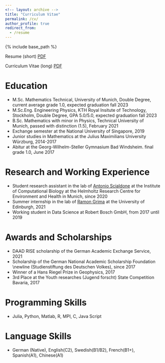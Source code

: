```yaml
---
<!-- layout: archive -->
title: "Curriculum Vitae"
permalink: /cv/
author_profile: true
redirect_from:
  - /resume
---
```


{% include base_path %}

Resume (short) [PDF](https://niclaspopp.github.io/files/current_cv_twocolumn.pdf)

Curriculum Vitae (long) [PDF](https://niclaspopp.github.io/files/current_cv_singlecolumn.pdf)


Education
======
* M.Sc. Mathematics Technical, University of Munich, Double Degree, current average grade 1.0, expected graduation fall 2023
* M.Sc.Eng. Engineering Physics, KTH Royal Insitute of Technology, Stockholm, Double Degree, GPA 5.0/5.0, expected graduation fall 2023
* B.Sc. Mathematics with minor in Physics, Technical University of  Munich, passed with distinction (1.5), February 2021
* Exchange semester at the National University of Singapore, 2019
* Junior studies in Mathematics at the Julius Maximilians University Würzburg, 2014-2017
* Abitur at the Georg-Wilhelm-Steller Gymnasium Bad Windsheim. final grade 1.0, June 2017

Research and Working Experience
======
* Student research assistant in the lab of [Antonio Scialdone](https://www.helmholtz-munich.de/en/ies/research-groups/scialdone-lab) at the Institute of Computational Biology at the Helmholtz Research Centre for Environment and Health in Munich, since 2020
* Summer internship in the lab of [Ramon Grima](https://www.ed.ac.uk/profile/ramon-grima) at the University of Edinburgh, 2021
* Working student in Data Science at Robert Bosch GmbH, from 2017 until 2019

Awards and Scholarships
======
* DAAD RISE scholarship of the German Academic Exchange Service, 2021
* Scholarship of the German National Academic Scholarship Foundation \newline (Studienstiftung des Deutschen Volkes), since 2017
* Winner of a Hans Riegel Prize in Geophysics, 2017
* 3rd Place at the Youth researches (Jugend forscht) State Competition Bavaria, 2017

Programming Skills
======
* Julia, Python, Matlab, R, MPI, C, Java Script

Language Skills
======
* German (Native), English(C2), Swedish(B1/B2), French(B1+), Spanish(A1), Chinese(A1)
